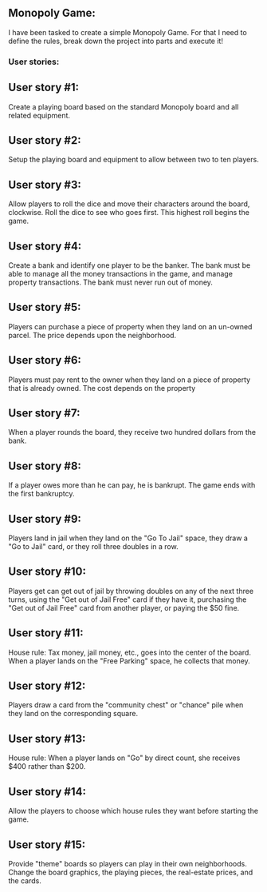## Monopoly Game:

I have been tasked to create a simple Monopoly Game. For that I need to define the rules, break down the project into parts and execute it!

### User stories:
## User story #1:
Create a playing board based on the standard Monopoly board and all related equipment.

## User story #2:
Setup the playing board and equipment to allow between two to ten players.

## User story #3:
  Allow players to roll the dice and move their characters around the board, clockwise. Roll the dice to see who goes first. This highest roll begins the game.

## User story #4:
  Create a bank and identify one player to be the banker. The bank must be able to manage all the money transactions in the game, and manage property transactions. The bank must never run out of money.

## User story #5:
  Players can purchase a piece of property when they land on an un-owned parcel. The price depends upon the neighborhood.

## User story #6:
  Players must pay rent to the owner when they land on a piece of property that is already owned. The cost depends on the property

## User story #7:
  When a player rounds the board, they receive two hundred dollars from the bank.

## User story #8:
  If a player owes more than he can pay, he is bankrupt. The game ends with the first bankruptcy.

## User story #9:
  Players land in jail when they land on the "Go To Jail" space, they draw a "Go to Jail" card, or they roll three doubles in a row.

## User story #10:
  Players get can get out of jail by throwing doubles on any of the next three turns, using the "Get out of Jail Free" card if they have it, purchasing the "Get out of Jail Free" card from another player, or paying the $50 fine.

## User story #11:
  House rule: Tax money, jail money, etc., goes into the center of the board. When a player lands on the "Free Parking" space, he collects that money.

## User story #12:
  Players draw a card from the "community chest" or "chance" pile when they land on the corresponding square.

## User story #13:
  House rule: When a player lands on "Go" by direct count, she receives $400 rather than $200.

## User story #14:
  Allow the players to choose which house rules they want before starting the game.

## User story #15:
  Provide "theme" boards so players can play in their own neighborhoods. Change the board graphics, the playing pieces, the real-estate prices, and the cards.




